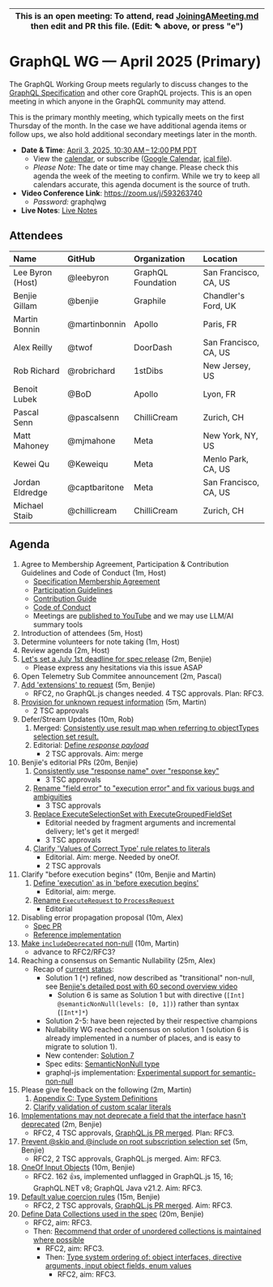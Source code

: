 <!--

# How to join (copied directly from /JoiningAMeeting.md)

Hello! You're welcome to join our working group meeting and add to the agenda by
following these three steps:

1.  Add your name to the list of attendees (in alphabetical order).

    - To respect meeting size, attendees should be relevant to the agenda. That
      means we expect most who join the meeting to participate in discussion. If
      you'd rather just watch, check out our [YouTube][].

    - Please include the organization (or project) you represent, and the
      location (including [country code][]) you expect to be located in during
      the meeting.

    - If you're willing to help take notes, add "✏️" after your name (eg. Ada
      Lovelace ✏). This is hugely helpful!

2.  If relevant, add your topic to the agenda (sorted by expected time).

    - Every agenda item has four parts: 1) the topic, 2) an expected time
      constraint, 3) who's leading the discussion, and 4) a list of any relevant
      links (RFC docs, issues, PRs, presentations, etc). Follow the format of
      existing agenda items.

    - Know what you want to get out of the agenda topic - what feedback do you
      need? What questions do you need answered? Are you looking for consensus
      or just directional feedback?

    - If your topic is a new proposal it's likely an ["RFC 0"][rfc stages]. The
      barrier of entry for documenting new proposals is intentionally low,
      writing a few sentences about the problem you're trying to solve and the
      rough shape of your proposed solution is normally sufficient.

      You can create a link for this:

      - As an issue against the graphql-wg repo.
      - As a GitHub discussion in the graphql-wg repo.
      - As an RFC document into the rfcs/ folder of the graphql-wg repo.

3.  Review our guidelines and agree to our Spec Membership & CLA.

    - Review and understand our Spec Membership Agreement, Participation &
      Contribution Guidelines, and Code of Conduct. You'll find links to these
      in the first agenda item of every meeting.

    - If this is your first time, our bot will comment on your Pull Request with
      a link to our Spec Membership & CLA. Please follow along and agree before
      your PR is merged.

      Your organization may sign this for all of its members. To set this up,
      please ask operations@graphql.org.

PLEASE TAKE NOTE:

- By joining this meeting you must agree to the Specification Membership
  Agreement and Code of Conduct.

- Meetings are recorded and made available on [YouTube][], by joining you
  consent to being recorded.

[youtube]: https://www.youtube.com/channel/UCERcwLeheOXp_u61jEXxHMA
[country code]:
  https://en.wikipedia.org/wiki/List_of_ISO_3166_country_codes#Current_ISO_3166_country_codes
[rfc stages]:
  https://github.com/graphql/graphql-spec/blob/main/CONTRIBUTING.md#rfc-contribution-stages


-->

| This is an open meeting: To attend, read [JoiningAMeeting.md][] then edit and PR this file. (Edit: ✎ above, or press "e") |
| ---------------------------------------------------------------------------------------- |

# GraphQL WG — April 2025 (Primary)

The GraphQL Working Group meets regularly to discuss changes to the
[GraphQL Specification][] and other core GraphQL projects. This is an open
meeting in which anyone in the GraphQL community may attend.

This is the primary monthly meeting, which typically meets on the first Thursday
of the month. In the case we have additional agenda items or follow ups, we also
hold additional secondary meetings later in the month.

- **Date & Time**: [April 3, 2025, 10:30 AM – 12:00 PM PDT](https://www.timeanddate.com/worldclock/converter.html?iso=20250403T173000&p1=224&p2=179&p3=136&p4=268&p5=367&p6=438&p7=248&p8=240)
  - View the [calendar][], or subscribe ([Google Calendar][], [ical file][]).
  - _Please Note:_ The date or time may change. Please check this agenda the
    week of the meeting to confirm. While we try to keep all calendars accurate,
    this agenda document is the source of truth.
- **Video Conference Link**: https://zoom.us/j/593263740
  - _Password:_ graphqlwg
- **Live Notes**: [Live Notes][]

[calendar]: https://calendar.google.com/calendar/embed?src=linuxfoundation.org_ik79t9uuj2p32i3r203dgv5mo8%40group.calendar.google.com
[google calendar]: https://calendar.google.com/calendar?cid=bGludXhmb3VuZGF0aW9uLm9yZ19pazc5dDl1dWoycDMyaTNyMjAzZGd2NW1vOEBncm91cC5jYWxlbmRhci5nb29nbGUuY29t
[ical file]: https://calendar.google.com/calendar/ical/linuxfoundation.org_ik79t9uuj2p32i3r203dgv5mo8%40group.calendar.google.com/public/basic.ics
[graphql specification]: https://github.com/graphql/graphql-spec
[JoiningAMeeting.md]: https://github.com/graphql/graphql-wg/blob/main/JoiningAMeeting.md
[live notes]: https://docs.google.com/document/d/1q-sT4k8-c0tcDYJ8CxPZkJ8UY4Nhk3HbKsRxosu_7YE/edit?usp=sharing

## Attendees

<!-- prettier-ignore -->
| Name             | GitHub        | Organization       | Location              |
| :--------------- | :------------ | :----------------- | :-------------------- |
| Lee Byron (Host) | @leebyron     | GraphQL Foundation | San Francisco, CA, US |
| Benjie Gillam    | @benjie       | Graphile           | Chandler's Ford, UK   |
| Martin Bonnin    | @martinbonnin | Apollo             | Paris, FR             |
| Alex Reilly      | @twof         | DoorDash           | San Francisco, CA, US |
| Rob Richard      | @robrichard   | 1stDibs            | New Jersey, US        |
| Benoit Lubek     | @BoD          | Apollo             | Lyon, FR              |
| Pascal Senn      | @pascalsenn   | ChilliCream        | Zurich, CH            |
| Matt Mahoney     | @mjmahone     | Meta               | New York, NY, US      |
| Kewei Qu         | @Keweiqu      | Meta               | Menlo Park, CA, US    |
| Jordan Eldredge  | @captbaritone | Meta               | San Francisco, CA, US |
| Michael Staib    | @chillicream  | ChilliCream        | Zurich, CH            |


## Agenda

1. Agree to Membership Agreement, Participation & Contribution Guidelines and Code of Conduct (1m, Host)
   - [Specification Membership Agreement](https://github.com/graphql/foundation)
   - [Participation Guidelines](https://github.com/graphql/graphql-wg#participation-guidelines)
   - [Contribution Guide](https://github.com/graphql/graphql-spec/blob/main/CONTRIBUTING.md)
   - [Code of Conduct](https://github.com/graphql/foundation/blob/master/CODE-OF-CONDUCT.md)
   - Meetings are [published to YouTube](https://www.youtube.com/@GraphQLFoundation/videos) and we may use LLM/AI summary tools
1. Introduction of attendees (5m, Host)
1. Determine volunteers for note taking (1m, Host)
1. Review agenda (2m, Host)
1. [Let's set a July 1st deadline for spec release](https://github.com/graphql/graphql-wg/issues/1692) (2m, Benjie)
   - Please express any hesitations via this issue ASAP
1. Open Telemetry Sub Commitee announcement (2m, Pascal)
1. [Add 'extensions' to request](https://github.com/graphql/graphql-spec/pull/976) (5m, Benjie)
   - RFC2, no GraphQL.js changes needed. 4 TSC approvals. Plan: RFC3.
1. [Provision for unknown request information](https://github.com/graphql/graphql-spec/pull/1151) (5m, Martin)
   - 2 TSC approvals
1. Defer/Stream Updates (10m, Rob)
   1. Merged: [Consistently use result map when referring to objectTypes selection set result.](https://github.com/graphql/graphql-spec/pull/1148)
   1. Editorial: [Define _response payload_](https://github.com/graphql/graphql-spec/pull/1149)
      - 2 TSC approvals. Aim: merge
1. Benjie's editorial PRs (20m, Benjie)
   1. [Consistently use "response name" over "response key"](https://github.com/graphql/graphql-spec/pull/1147)
      - 3 TSC approvals
   1. [Rename "field error" to "execution error" and fix various bugs and ambiguities](https://github.com/graphql/graphql-spec/pull/1152)
      - 3 TSC approvals
   1. [Replace ExecuteSelectionSet with ExecuteGroupedFieldSet](https://github.com/graphql/graphql-spec/pull/1039)
      - Editorial needed by fragment arguments and incremental delivery; let's get it merged!
      - 3 TSC approvals
   1. [Clarify 'Values of Correct Type' rule relates to literals](https://github.com/graphql/graphql-spec/pull/1118)
      - Editorial. Aim: merge. Needed by oneOf.
      - 2 TSC approvals
1. Clarify "before execution begins" (10m, Benjie and Martin)
   1. [Define 'execution' as in 'before execution begins'](https://github.com/graphql/graphql-spec/pull/894)
      - Editorial, aim: merge.
   1. [Rename `ExecuteRequest` to `ProcessRequest`](https://github.com/graphql/graphql-spec/pull/1154)
      - Editorial
1. Disabling error propagation proposal (10m, Alex)
   - [Spec PR](https://github.com/graphql/graphql-spec/pull/1153)
   - [Reference implementation](https://github.com/graphql/graphql-js/pull/4364)
1. [Make `includeDeprecated` non-null](https://github.com/graphql/graphql-spec/pull/1142) (10m, Martin)
   - advance to RFC2/RFC3?
1. Reaching a consensus on Semantic Nullability (25m, Alex)
   - Recap of [current status](https://github.com/graphql/graphql-wg/blob/main/rfcs/SemanticNullability.md):
     - Solution 1 (`*`) refined, now described as "transitional" non-null, see [Benjie's detailed post with 60 second overview video](https://benjie.dev/graphql/nullability)
        - Solution 6 is same as Solution 1 but with directive (`[Int] @semanticNonNull(levels: [0, 1])`) rather than syntax (`[Int*]*`)
     - Solution 2-5: have been rejected by their respective champions
     - Nullability WG reached consensus on solution 1 (solution 6 is already implemented in a number of places, and is easy to migrate to solution 1).
     - New contender: [Solution 7](https://github.com/graphql/graphql-wg/discussions/1700)
     - Spec edits: [SemanticNonNull type](https://github.com/graphql/graphql-spec/pull/1065)
     - graphql-js implementation: [Experimental support for semantic-non-null](https://github.com/graphql/graphql-js/pull/4192)
1. Please give feedback on the following (2m, Martin)
   1. [Appendix C: Type System Definitions](https://github.com/graphql/graphql-spec/pull/1037)
   1. [Clarify validation of custom scalar literals](https://github.com/graphql/graphql-spec/pull/1156)
1. [Implementations may not deprecate a field that the interface hasn't deprecated](https://github.com/graphql/graphql-spec/pull/1053) (2m, Benjie)
   - RFC2, 4 TSC approvals, [GraphQL.js PR merged](https://github.com/graphql/graphql-js/pull/3986). Plan: RFC3.
1. [Prevent @skip and @include on root subscription selection set](https://github.com/graphql/graphql-spec/pull/860) (5m, Benjie)
   - RFC2, 2 TSC approvals, GraphQL.js merged. Aim: RFC3.
1. [OneOf Input Objects](https://github.com/graphql/graphql-spec/pull/825) (10m, Benjie)
   - RFC2. 162 👍s, implemented unflagged in GraphQL.js 15, 16; GraphQL.NET v8; GraphQL Java v21.2. Aim: RFC3.
1. [Default value coercion rules](https://github.com/graphql/graphql-spec/pull/793) (15m, Benjie)
   - RFC2, 2 TSC approvals, [GraphQL.js PR merged](https://github.com/graphql/graphql-js/pull/3814). Aim: RFC3.
1. [Define Data Collections used in the spec](https://github.com/graphql/graphql-spec/pull/1102) (20m, Benjie)
   - RFC2, aim: RFC3.
   - Then: [Recommend that order of unordered collections is maintained where possible](https://github.com/graphql/graphql-spec/pull/1092)
     - RFC2, aim: RFC3.
     - Then: [Type system ordering of: object interfaces, directive arguments, input object fields, enum values](https://github.com/graphql/graphql-spec/pull/1063)
       - RFC2, aim: RFC3.

